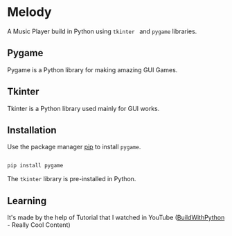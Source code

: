 # Melody

A Music Player build in  Python using ```tkinter ``` and ```pygame``` libraries.

## Pygame

Pygame is a Python library for making amazing GUI Games.

## Tkinter

Tkinter is a Python library used mainly for GUI works.

## Installation

Use the package manager [pip](https://pip.pypa.io/en/stable/) to install ```pygame```.

```bash

pip install pygame

```

The ```tkinter``` library is pre-installed in Python.

## Learning

It's made by the help of Tutorial that I watched in YouTube ([BuildWithPython](https://www.youtube.com/c/buildwithpython) - Really Cool Content)


